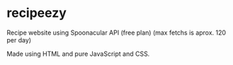 # recipeezy
Recipe website using Spoonacular API (free plan)
(max fetchs is aprox. 120 per day)

Made using HTML and pure JavaScript and CSS.
